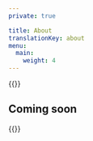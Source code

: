 ```yaml
---
private: true

title: About
translationKey: about
menu:
  main:
    weight: 4
---
```


{{<marker>}}

<h2 class="m-0">
Coming soon
</h2>

{{</marker>}}
